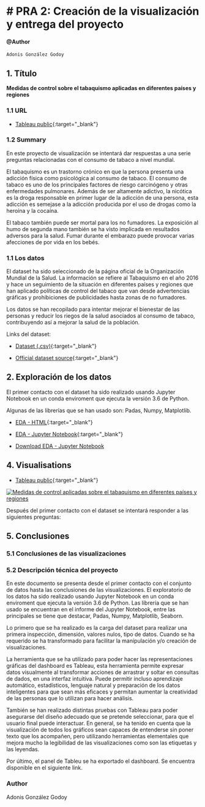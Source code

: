 # # PRA 2: Creación de la visualización y entrega del proyecto

#### @Author
    Adonis González Godoy
    
## 1. Título

__Medidas de control sobre el tabaquismo aplicadas en diferentes países y regiones__

### 1.1 URL

- [Tableau public](https://public.tableau.com/app/profile/adonis.gonz.lez/viz/tobacco_16231408325080/Dashboard1){:target="_blank"}

### 1.2 Summary

En este proyecto de visualización se intentará dar respuestas a una serie preguntas relacionadas con el consumo de 
tabaco a nivel mundial.

El tabaquismo es un trastorno crónico en que la persona presenta una adicción física como psicológica al consumo de 
tabaco. El consumo de tabaco es uno de los principales factores de riesgo carcinógeno y otras enfermedades pulmonares. 
Además de ser altamente adictivo, la nicótica es la droga responsable en primer lugar de la adicción de una persona, 
esta adicción es semejase a la adicción producida por el uso de drogas como la heroína y la cocaína.

El tabaco también puede ser mortal para los no fumadores. La exposición al humo de segunda mano también se ha visto 
implicada en resultados adversos para la salud. Fumar durante el embarazo puede provocar varias afecciones de 
por vida en los bebés. 

### 1.1 Los datos

El dataset ha sido seleccionado de la página oficial de la Organización Mundial de la Salud. La información se refiere 
al Tabaquismo en el año 2016 y hace un seguimiento de la situación en diferentes países y regiones que han aplicado 
políticas de control del tabaco que van desde advertencias gráficas y prohibiciones de publicidades hasta zonas de no 
fumadores.

Los datos se han recopilado para intentar mejorar el bienestar de las personas y reducir los riegos de la salud 
asociados al consumo de tabaco, contribuyendo así a mejorar la salud de la población.  

Links del dataset:

- [Dataset (.csv)](https://github.com/adions025/tobacco/data){:target="_blank"}

- [Official dataset source](https://www.who.int/tobacco/global_report/2013/full_dataset/en/){:target="_blank"}

## 2. Exploración de los datos 

El primer contacto con el dataset ha sido realizado usando Jupyter Notebook en un conda enviroment que ejecuta la 
versión 3.6 de Python. 

Algunas de las librerías que se han usado son: Padas, Numpy, Matplotlib.

- [EDA - HTML](tobacco.html){:target="_blank"}

- [EDA - Jupyter Notebook](https://github.com/adions025/tobacco/blob/master/src/tobacco.ipynb){:target="_blank"}

- [Download EDA - Jupyter Notebook](/src/tobacco.ipynb)

## 4. Visualisations

- [Tableau public](https://public.tableau.com/app/profile/adonis.gonz.lez/viz/tobacco_16231408325080/Dashboard1){:target="_blank"}


<div class='tableauPlaceholder' id='viz1623141186920' style='position: relative'><noscript><a href='https:&#47;&#47;adions025.github.io&#47;tobacco&#47;'><img alt='Medidas de control aplicadas sobre el tabaquismo en diferentes países y regiones ' src='https:&#47;&#47;public.tableau.com&#47;static&#47;images&#47;to&#47;tobacco_16231408325080&#47;Dashboard1&#47;1_rss.png' style='border: none' /></a></noscript><object class='tableauViz'  style='display:none;'><param name='host_url' value='https%3A%2F%2Fpublic.tableau.com%2F' /> <param name='embed_code_version' value='3' /> <param name='site_root' value='' /><param name='name' value='tobacco_16231408325080&#47;Dashboard1' /><param name='tabs' value='no' /><param name='toolbar' value='yes' /><param name='static_image' value='https:&#47;&#47;public.tableau.com&#47;static&#47;images&#47;to&#47;tobacco_16231408325080&#47;Dashboard1&#47;1.png' /> <param name='animate_transition' value='yes' /><param name='display_static_image' value='yes' /><param name='display_spinner' value='yes' /><param name='display_overlay' value='yes' /><param name='display_count' value='yes' /><param name='language' value='es-ES' /></object></div>                
<script type='text/javascript'> var divElement = document.getElementById('viz1623141186920');                    var vizElement = divElement.getElementsByTagName('object')[0];                    if ( divElement.offsetWidth > 800 ) { vizElement.style.width='1000px';vizElement.style.height='827px';} else if ( divElement.offsetWidth > 500 ) { vizElement.style.width='1000px';vizElement.style.height='827px';} else { vizElement.style.width='100%';vizElement.style.height='1377px';}                     var scriptElement = document.createElement('script');                    scriptElement.src = 'https://public.tableau.com/javascripts/api/viz_v1.js';                  vizElement.parentNode.insertBefore(scriptElement, vizElement);                </script>

Después del primer contacto con el dataset se intentará responder a las siguientes preguntas:


## 5. Conclusiones


### 5.1 Conclusiones de las visualizaciones


### 5.2 Descripción técnica del proyecto

En este documento se presenta desde el primer contacto con el conjunto de datos hasta las conclusiones de las 
visualizaciones. El exploratorio de los datos ha sido realizado usando Jupyter Notebook en un conda 
enviroment que ejecuta la versión 3.6 de Python. Las librería que se han usado se encuentran en el informe del 
Jupyter Notebook, entre las principales se tiene que destacar, Padas, Numpy, Matplotlib, Seaborn.

Lo primero que se ha realizado es la carga del dataset para realizar una primera inspección, dimensión, valores nulos, 
tipo de datos. Cuando se ha requerido se ha transformado para facilitar la manipulación y/o creación de visualizaciones.

La herramienta que se ha utilizado para poder hacer las representaciones gráficas del dashboard es Tableau, esta 
herramienta permite expresar datos visualmente al transformar acciones de arrastrar y soltar en consultas de dados, en 
una interfaz intuitiva. Puede permitir incluso aprendizaje automático, estadísticos, lenguaje natural y preparación de 
los datos inteligentes para que sean más eficaces y permitan aumentar la creatividad de las personas que lo utilizan 
para hacer análisis.

También se han realizado distintas pruebas con Tableau para poder asegurarse del diseño adecuado que se pretende 
seleccionar, para que el usuario final puede interactuar. En general, se ha tenido en cuenta que la visualización 
de todos los gráficos sean capaces de entenderse sin poner texto que los acompañen, pero utilizando herramientas 
elementales que mejora mucho la legibilidad de las visualizaciones como son las etiquetas y las leyendas.

Por último, el panel de Tableu se ha exportado el dashboard. Se encuentra disponible en el siguiente link.


### Author 

Adonis González Godoy